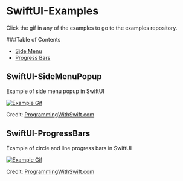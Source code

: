 # SwiftUI-Examples
Click the gif in any of the examples to go to the examples repository.

###Table of Contents
- [Side Menu](#SwiftUI-SideMenuPopup)
- [Progress Bars](#SwiftUI-ProgressBars)

## SwiftUI-SideMenuPopup
Example of side menu popup in SwiftUI

[![Example Gif](https://github.com/jhubbardsf/SwiftUI-SideMenuPopup/blob/master/SideMenu.gif)](https://github.com/jhubbardsf/SwiftUI-SideMenuPopup)

Credit: [ProgrammingWithSwift.com](https://programmingwithswift.com/create-side-menu-with-swiftui/)

## SwiftUI-ProgressBars
Example of circle and line progress bars in SwiftUI

[![Example Gif](https://github.com/jhubbardsf/SwiftUI-ProgressBars/blob/master/ProgressBars.gif)](https://github.com/jhubbardsf/SwiftUI-ProgressBars)

Credit: [ProgrammingWithSwift.com](https://programmingwithswift.com/swiftui-progress-bar-indicator/)

